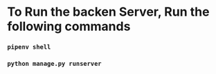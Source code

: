 # To Run the backen Server, Run the following commands
### `pipenv shell`
### `python manage.py runserver`